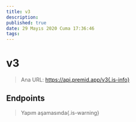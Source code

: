 ```yaml
---
title: v3
description:
published: true
date: 29 Mayıs 2020 Cuma 17:36:46
tags:
---
```


# v3

> Ana URL: https://api.premid.app/v3{.is-info}


## Endpoints
> Yapım aşamasında{.is-warning}